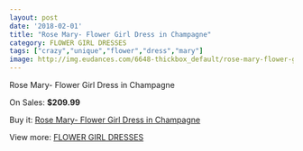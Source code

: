 ```yaml
---
layout: post
date: '2018-02-01'
title: "Rose Mary- Flower Girl Dress in Champagne"
category: FLOWER GIRL DRESSES
tags: ["crazy","unique","flower","dress","mary"]
image: http://img.eudances.com/6648-thickbox_default/rose-mary-flower-girl-dress-in-champagne.jpg
---
```

Rose Mary- Flower Girl Dress in Champagne

On Sales: **$209.99**
<a href="https://www.eudances.com/en/flower-girl-dresses/2453-rose-mary-flower-girl-dress-in-champagne.html"><amp-img layout="responsive" width="600" height="600" src="//img.eudances.com/6648-thickbox_default/rose-mary-flower-girl-dress-in-champagne.jpg" alt="Rose Mary- Flower Girl Dress in Champagne 0" /></a>
<a href="https://www.eudances.com/en/flower-girl-dresses/2453-rose-mary-flower-girl-dress-in-champagne.html"><amp-img layout="responsive" width="600" height="600" src="//img.eudances.com/6651-thickbox_default/rose-mary-flower-girl-dress-in-champagne.jpg" alt="Rose Mary- Flower Girl Dress in Champagne 1" /></a>
<a href="https://www.eudances.com/en/flower-girl-dresses/2453-rose-mary-flower-girl-dress-in-champagne.html"><amp-img layout="responsive" width="600" height="600" src="//img.eudances.com/6650-thickbox_default/rose-mary-flower-girl-dress-in-champagne.jpg" alt="Rose Mary- Flower Girl Dress in Champagne 2" /></a>
<a href="https://www.eudances.com/en/flower-girl-dresses/2453-rose-mary-flower-girl-dress-in-champagne.html"><amp-img layout="responsive" width="600" height="600" src="//img.eudances.com/6649-thickbox_default/rose-mary-flower-girl-dress-in-champagne.jpg" alt="Rose Mary- Flower Girl Dress in Champagne 3" /></a>

Buy it: [Rose Mary- Flower Girl Dress in Champagne](https://www.eudances.com/en/flower-girl-dresses/2453-rose-mary-flower-girl-dress-in-champagne.html "Rose Mary- Flower Girl Dress in Champagne")

View more: [FLOWER GIRL DRESSES](https://www.eudances.com/en/30-flower-girl-dresses "FLOWER GIRL DRESSES")